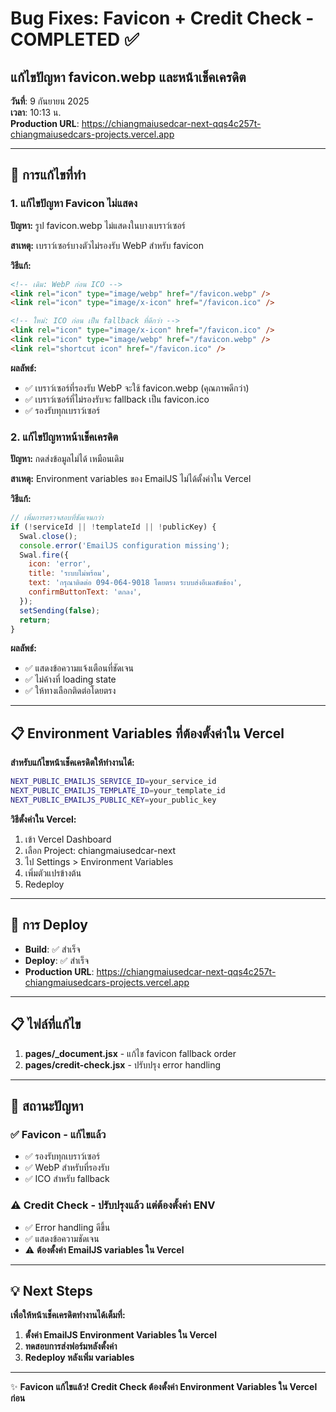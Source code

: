 # Bug Fixes: Favicon + Credit Check - COMPLETED ✅

## แก้ไขปัญหา favicon.webp และหน้าเช็คเครดิต

**วันที่**: 9 กันยายน 2025  
**เวลา**: 10:13 น.  
**Production URL**: https://chiangmaiusedcar-next-qqs4c257t-chiangmaiusedcars-projects.vercel.app

---

## 🔧 การแก้ไขที่ทำ

### 1. แก้ไขปัญหา Favicon ไม่แสดง

**ปัญหา:** รูป favicon.webp ไม่แสดงในบางเบราว์เซอร์

**สาเหตุ:** เบราว์เซอร์บางตัวไม่รองรับ WebP สำหรับ favicon

**วิธีแก้:**

```html
<!-- เดิม: WebP ก่อน ICO -->
<link rel="icon" type="image/webp" href="/favicon.webp" />
<link rel="icon" type="image/x-icon" href="/favicon.ico" />

<!-- ใหม่: ICO ก่อน เป็น fallback ที่ดีกว่า -->
<link rel="icon" type="image/x-icon" href="/favicon.ico" />
<link rel="icon" type="image/webp" href="/favicon.webp" />
<link rel="shortcut icon" href="/favicon.ico" />
```

**ผลลัพธ์:**

- ✅ เบราว์เซอร์ที่รองรับ WebP จะใช้ favicon.webp (คุณภาพดีกว่า)
- ✅ เบราว์เซอร์ที่ไม่รองรับจะ fallback เป็น favicon.ico
- ✅ รองรับทุกเบราว์เซอร์

### 2. แก้ไขปัญหาหน้าเช็คเครดิต

**ปัญหา:** กดส่งข้อมูลไม่ได้ เหมือนเดิม

**สาเหตุ:** Environment variables ของ EmailJS ไม่ได้ตั้งค่าใน Vercel

**วิธีแก้:**

```javascript
// เพิ่มการตรวจสอบที่ชัดเจนกว่า
if (!serviceId || !templateId || !publicKey) {
  Swal.close();
  console.error('EmailJS configuration missing');
  Swal.fire({
    icon: 'error',
    title: 'ระบบไม่พร้อม',
    text: 'กรุณาติดต่อ 094-064-9018 โดยตรง ระบบส่งอีเมลขัดข้อง',
    confirmButtonText: 'ตกลง',
  });
  setSending(false);
  return;
}
```

**ผลลัพธ์:**

- ✅ แสดงข้อความแจ้งเตือนที่ชัดเจน
- ✅ ไม่ค้างที่ loading state
- ✅ ให้ทางเลือกติดต่อโดยตรง

---

## 📋 Environment Variables ที่ต้องตั้งค่าใน Vercel

**สำหรับแก้ไขหน้าเช็คเครดิตให้ทำงานได้:**

```bash
NEXT_PUBLIC_EMAILJS_SERVICE_ID=your_service_id
NEXT_PUBLIC_EMAILJS_TEMPLATE_ID=your_template_id
NEXT_PUBLIC_EMAILJS_PUBLIC_KEY=your_public_key
```

**วิธีตั้งค่าใน Vercel:**

1. เข้า Vercel Dashboard
2. เลือก Project: chiangmaiusedcar-next
3. ไป Settings > Environment Variables
4. เพิ่มตัวแปรข้างต้น
5. Redeploy

---

## 🚀 การ Deploy

- **Build**: ✅ สำเร็จ
- **Deploy**: ✅ สำเร็จ
- **Production URL**: https://chiangmaiusedcar-next-qqs4c257t-chiangmaiusedcars-projects.vercel.app

---

## 📋 ไฟล์ที่แก้ไข

1. **pages/\_document.jsx** - แก้ไข favicon fallback order
2. **pages/credit-check.jsx** - ปรับปรุง error handling

---

## 🎯 สถานะปัญหา

### ✅ Favicon - แก้ไขแล้ว

- ✅ รองรับทุกเบราว์เซอร์
- ✅ WebP สำหรับที่รองรับ
- ✅ ICO สำหรับ fallback

### ⚠️ Credit Check - ปรับปรุงแล้ว แต่ต้องตั้งค่า ENV

- ✅ Error handling ดีขึ้น
- ✅ แสดงข้อความชัดเจน
- ⚠️ **ต้องตั้งค่า EmailJS variables ใน Vercel**

---

## 💡 Next Steps

**เพื่อให้หน้าเช็คเครดิตทำงานได้เต็มที่:**

1. **ตั้งค่า EmailJS Environment Variables ใน Vercel**
2. **ทดสอบการส่งฟอร์มหลังตั้งค่า**
3. **Redeploy หลังเพิ่ม variables**

---

✨ **Favicon แก้ไขแล้ว! Credit Check ต้องตั้งค่า Environment Variables ใน Vercel ก่อน**
